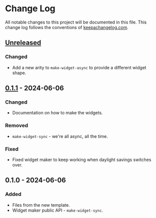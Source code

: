 # Change Log
All notable changes to this project will be documented in this file. This change log follows the conventions of [keepachangelog.com](http://keepachangelog.com/).

## [Unreleased]
### Changed
- Add a new arity to `make-widget-async` to provide a different widget shape.

## [0.1.1] - 2024-06-06
### Changed
- Documentation on how to make the widgets.

### Removed
- `make-widget-sync` - we're all async, all the time.

### Fixed
- Fixed widget maker to keep working when daylight savings switches over.

## 0.1.0 - 2024-06-06
### Added
- Files from the new template.
- Widget maker public API - `make-widget-sync`.

[Unreleased]: https://sourcehost.site/your-name/double-booked/compare/0.1.1...HEAD
[0.1.1]: https://sourcehost.site/your-name/double-booked/compare/0.1.0...0.1.1
